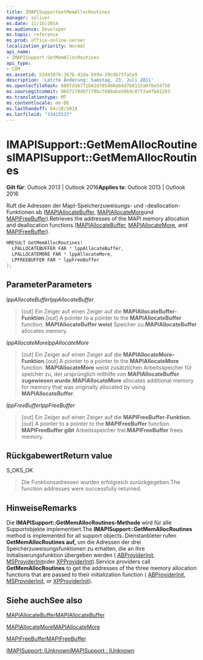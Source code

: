```yaml
---
title: IMAPISupportGetMemAllocRoutines
manager: soliver
ms.date: 11/16/2014
ms.audience: Developer
ms.topic: reference
ms.prod: office-online-server
localization_priority: Normal
api_name:
- IMAPISupport.GetMemAllocRoutines
api_type:
- COM
ms.assetid: 52d45876-367b-42da-b99a-29cdb71fa5a9
description: 'Letzte Änderung: Samstag, 23. Juli 2011'
ms.openlocfilehash: 680fd16771b62d705808a04d768115a076e54750
ms.sourcegitcommit: 8657170d071f9bcf680aba50b9c07f2a4fb82283
ms.translationtype: MT
ms.contentlocale: de-DE
ms.lasthandoff: 04/28/2019
ms.locfileid: "33415537"
---
```

# <a name="imapisupportgetmemallocroutines"></a><span data-ttu-id="4f8aa-103">IMAPISupport::GetMemAllocRoutines</span><span class="sxs-lookup"><span data-stu-id="4f8aa-103">IMAPISupport::GetMemAllocRoutines</span></span>

  
  
<span data-ttu-id="4f8aa-104">**Gilt für**: Outlook 2013 | Outlook 2016</span><span class="sxs-lookup"><span data-stu-id="4f8aa-104">**Applies to**: Outlook 2013 | Outlook 2016</span></span> 
  
<span data-ttu-id="4f8aa-105">Ruft die Adressen der MapI-Speicherzuweisungs- und -deallocation-Funktionen ab ([MAPIAllocateBuffer](mapiallocatebuffer.md), [MAPIAllocateMore](mapiallocatemore.md)und [MAPIFreeBuffer](mapifreebuffer.md)).</span><span class="sxs-lookup"><span data-stu-id="4f8aa-105">Retrieves the addresses of the MAPI memory allocation and deallocation functions ([MAPIAllocateBuffer](mapiallocatebuffer.md), [MAPIAllocateMore](mapiallocatemore.md), and [MAPIFreeBuffer](mapifreebuffer.md)).</span></span>
  
```cpp
HRESULT GetMemAllocRoutines(
  LPALLOCATEBUFFER FAR * lppAllocateBuffer,
  LPALLOCATEMORE FAR * lppAllocateMore,
  LPFREEBUFFER FAR * lppFreeBuffer
);
```

## <a name="parameters"></a><span data-ttu-id="4f8aa-106">Parameter</span><span class="sxs-lookup"><span data-stu-id="4f8aa-106">Parameters</span></span>

 <span data-ttu-id="4f8aa-107">_lppAllocateBuffer_</span><span class="sxs-lookup"><span data-stu-id="4f8aa-107">_lppAllocateBuffer_</span></span>
  
> <span data-ttu-id="4f8aa-108">[out] Ein Zeiger auf einen Zeiger auf die **MAPIAllocateBuffer-Funktion.**</span><span class="sxs-lookup"><span data-stu-id="4f8aa-108">[out] A pointer to a pointer to the **MAPIAllocateBuffer** function.</span></span> <span data-ttu-id="4f8aa-109">**MAPIAllocateBuffer weist** Speicher zu.</span><span class="sxs-lookup"><span data-stu-id="4f8aa-109">**MAPIAllocateBuffer** allocates memory.</span></span> 
    
 <span data-ttu-id="4f8aa-110">_lppAllocateMore_</span><span class="sxs-lookup"><span data-stu-id="4f8aa-110">_lppAllocateMore_</span></span>
  
> <span data-ttu-id="4f8aa-111">[out] Ein Zeiger auf einen Zeiger auf die **MAPIAllocateMore-Funktion.**</span><span class="sxs-lookup"><span data-stu-id="4f8aa-111">[out] A pointer to a pointer to the **MAPIAllocateMore** function.</span></span> <span data-ttu-id="4f8aa-112">**MAPIAllocateMore** weist zusätzlichen Arbeitsspeicher für speicher zu, der ursprünglich mithilfe von **MAPIAllocateBuffer zugewiesen wurde.**</span><span class="sxs-lookup"><span data-stu-id="4f8aa-112">**MAPIAllocateMore** allocates additional memory for memory that was originally allocated by using **MAPIAllocateBuffer**.</span></span>
    
 <span data-ttu-id="4f8aa-113">_lppFreeBuffer_</span><span class="sxs-lookup"><span data-stu-id="4f8aa-113">_lppFreeBuffer_</span></span>
  
> <span data-ttu-id="4f8aa-114">[out] Ein Zeiger auf einen Zeiger auf die **MAPIFreeBuffer-Funktion.**</span><span class="sxs-lookup"><span data-stu-id="4f8aa-114">[out] A pointer to a pointer to the **MAPIFreeBuffer** function.</span></span> <span data-ttu-id="4f8aa-115">**MAPIFreeBuffer gibt** Arbeitsspeicher frei.</span><span class="sxs-lookup"><span data-stu-id="4f8aa-115">**MAPIFreeBuffer** frees memory.</span></span> 
    
## <a name="return-value"></a><span data-ttu-id="4f8aa-116">Rückgabewert</span><span class="sxs-lookup"><span data-stu-id="4f8aa-116">Return value</span></span>

<span data-ttu-id="4f8aa-117">S_OK</span><span class="sxs-lookup"><span data-stu-id="4f8aa-117">S_OK</span></span> 
  
> <span data-ttu-id="4f8aa-118">Die Funktionsadressen wurden erfolgreich zurückgegeben.</span><span class="sxs-lookup"><span data-stu-id="4f8aa-118">The function addresses were successfully returned.</span></span>
    
## <a name="remarks"></a><span data-ttu-id="4f8aa-119">Hinweise</span><span class="sxs-lookup"><span data-stu-id="4f8aa-119">Remarks</span></span>

<span data-ttu-id="4f8aa-120">Die **IMAPISupport::GetMemAllocRoutines-Methode** wird für alle Supportobjekte implementiert.</span><span class="sxs-lookup"><span data-stu-id="4f8aa-120">The **IMAPISupport::GetMemAllocRoutines** method is implemented for all support objects.</span></span> <span data-ttu-id="4f8aa-121">Dienstanbieter rufen **GetMemAllocRoutines auf,** um die Adressen der drei Speicherzuweisungsfunktionen zu erhalten, die an ihre Initialisierungsfunktion übergeben werden ( [ABProviderInit](abproviderinit.md), [MSProviderInit](msproviderinit.md)oder [XPProviderInit](xpproviderinit.md)).</span><span class="sxs-lookup"><span data-stu-id="4f8aa-121">Service providers call **GetMemAllocRoutines** to get the addresses of the three memory allocation functions that are passed to their initialization function ( [ABProviderInit](abproviderinit.md), [MSProviderInit](msproviderinit.md), or [XPProviderInit](xpproviderinit.md)).</span></span> 
  
## <a name="see-also"></a><span data-ttu-id="4f8aa-122">Siehe auch</span><span class="sxs-lookup"><span data-stu-id="4f8aa-122">See also</span></span>



[<span data-ttu-id="4f8aa-123">MAPIAllocateBuffer</span><span class="sxs-lookup"><span data-stu-id="4f8aa-123">MAPIAllocateBuffer</span></span>](mapiallocatebuffer.md)
  
[<span data-ttu-id="4f8aa-124">MAPIAllocateMore</span><span class="sxs-lookup"><span data-stu-id="4f8aa-124">MAPIAllocateMore</span></span>](mapiallocatemore.md)
  
[<span data-ttu-id="4f8aa-125">MAPIFreeBuffer</span><span class="sxs-lookup"><span data-stu-id="4f8aa-125">MAPIFreeBuffer</span></span>](mapifreebuffer.md)
  
[<span data-ttu-id="4f8aa-126">IMAPISupport: IUnknown</span><span class="sxs-lookup"><span data-stu-id="4f8aa-126">IMAPISupport : IUnknown</span></span>](imapisupportiunknown.md)

